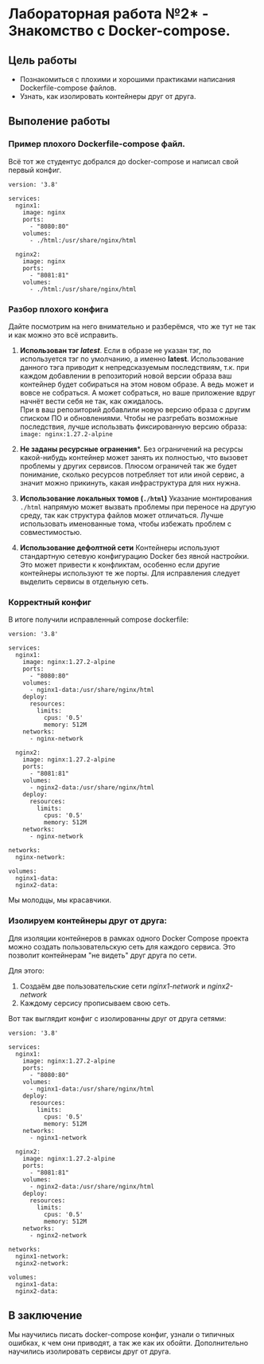 # Лабораторная работа №2* - Знакомство с Docker-compose.

## Цель работы

- Познакомиться с плохими и хорошими практиками написания Dockerfile-compose файлов.
- Узнать, как изолировать контейнеры друг от друга. 

## Выполение работы

### Пример плохого Dockerfile-compose файл.

Всё тот же студентус добрался до docker-compose и написал свой первый конфиг.

```
version: '3.8'

services:
  nginx1:
    image: nginx
    ports:
      - "8080:80"
    volumes:
      - ./html:/usr/share/nginx/html

  nginx2:
    image: nginx
    ports:
      - "8081:81"
    volumes:
      - ./html:/usr/share/nginx/html
```

### Разбор плохого конфига
Дайте посмотрим на него внимательно и разберёмся, что же тут не так и как можно это всё исправить.

1. **Использован тэг *latest***.
Если в образе не указан тэг, по используется тэг по умолчанию, а именно **latest**.
Использование данного тэга приводит к непредсказуемым последствиям, т.к. при каждом добавлении в репозиторий новой версии образа ваш контейнер будет собираться на этом новом образе.
А ведь может и вовсе не собраться.
А может собраться, но ваше приложение вдруг начнёт вести себя не так, как ожидалось.  
При  в ваш репозиторий добавлили новую версию образа с другим списком ПО и обновлениями.
Чтобы не разгребать возможные последствия, лучше использвать фиксированную версию образа: `image: nginx:1.27.2-alpine`
 
2. **Не заданы ресурсные огранения***.
Без ограничений на ресурсы какой-нибудь контейнер может занять их полностью, что вызовет проблемы у других сервисов. 
Плюсом ограничей так же будет понимание, сколько ресурсов потребляет тот или иной сервис, а значит можно прикинуть, какая инфраструктура для них нужна.

3. **Использование локальных томов (`./html`)**
Указание монтирования `./html` напрямую может вызвать проблемы при переносе на другую среду, так как структура файлов может отличаться.
Лучше использовать именованные тома, чтобы избежать проблем с совместимостью.

4. **Использование дефолтной сети**
Контейнеры используют стандартную сетевую конфигурацию Docker без явной настройки. Это может привести к конфликтам, особенно если другие контейнеры используют те же порты.
Для исправления следует выделить сервисы в отдельную сеть.


### Корректный конфиг

В итоге получили исправленный compose dockerfile:

```
version: '3.8'

services:
  nginx1:
    image: nginx:1.27.2-alpine
    ports:
      - "8080:80"
    volumes:
      - nginx1-data:/usr/share/nginx/html
    deploy:
      resources:
        limits:
          cpus: '0.5'
          memory: 512M
    networks:
      - nginx-network

  nginx2:
    image: nginx:1.27.2-alpine
    ports:
      - "8081:81"
    volumes:
      - nginx2-data:/usr/share/nginx/html
    deploy:
      resources:
        limits:
          cpus: '0.5'
          memory: 512M
    networks:
      - nginx-network

networks:
  nginx-network:

volumes:
  nginx1-data:
  nginx2-data:
```

Мы молодцы, мы красавчики.

### Изолируем контейнеры друг от друга:

Для изоляции контейнеров в рамках одного Docker Compose проекта можно создать пользовательскую сеть для каждого сервиса.
Это позволит контейнерам "не видеть" друг друга по сети.

Для этого:
1. Создаём две пользовательские сети *nginx1-network* и *nginx2-network*
2. Каждому серсису прописываем свою сеть.

Вот так выглядит конфиг с изолированны друг от друга сетями:

```
version: '3.8'

services:
  nginx1:
    image: nginx:1.27.2-alpine
    ports:
      - "8080:80"
    volumes:
      - nginx1-data:/usr/share/nginx/html
    deploy:
      resources:
        limits:
          cpus: '0.5'
          memory: 512M
    networks:
      - nginx1-network

  nginx2:
    image: nginx:1.27.2-alpine
    ports:
      - "8081:81"
    volumes:
      - nginx2-data:/usr/share/nginx/html
    deploy:
      resources:
        limits:
          cpus: '0.5'
          memory: 512M
    networks:
      - nginx2-network

networks:
  nginx1-network:
  nginx2-network:

volumes:
  nginx1-data:
  nginx2-data:
```

## В заключение

Мы научились писать docker-compose конфиг, узнали о типичных ошибках, к чем они приводят, а так же как их обойти.
Дополнительно научились изолировать сервисы друг от друга. 
